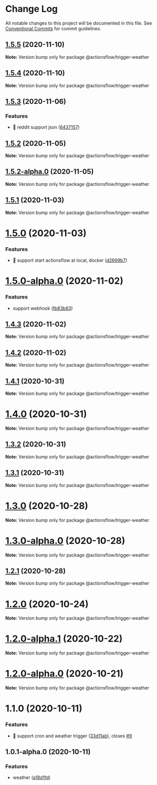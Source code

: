 # Change Log

All notable changes to this project will be documented in this file.
See [Conventional Commits](https://conventionalcommits.org) for commit guidelines.

## [1.5.5](https://github.com/actionsflow/actionsflow/compare/@actionsflow/trigger-weather@1.5.4...@actionsflow/trigger-weather@1.5.5) (2020-11-10)

**Note:** Version bump only for package @actionsflow/trigger-weather





## [1.5.4](https://github.com/actionsflow/actionsflow/compare/@actionsflow/trigger-weather@1.5.3...@actionsflow/trigger-weather@1.5.4) (2020-11-10)

**Note:** Version bump only for package @actionsflow/trigger-weather





## [1.5.3](https://github.com/actionsflow/actionsflow/compare/@actionsflow/trigger-weather@1.5.2...@actionsflow/trigger-weather@1.5.3) (2020-11-06)


### Features

* 🎸 reddit support json ([6437157](https://github.com/actionsflow/actionsflow/commit/6437157c9a1f9f31f8e643817c111e3f3e342ab5))





## [1.5.2](https://github.com/actionsflow/actionsflow/compare/@actionsflow/trigger-weather@1.5.2-alpha.0...@actionsflow/trigger-weather@1.5.2) (2020-11-05)

**Note:** Version bump only for package @actionsflow/trigger-weather





## [1.5.2-alpha.0](https://github.com/actionsflow/actionsflow/compare/@actionsflow/trigger-weather@1.5.1...@actionsflow/trigger-weather@1.5.2-alpha.0) (2020-11-05)

**Note:** Version bump only for package @actionsflow/trigger-weather





## [1.5.1](https://github.com/actionsflow/actionsflow/compare/@actionsflow/trigger-weather@1.5.0...@actionsflow/trigger-weather@1.5.1) (2020-11-03)

**Note:** Version bump only for package @actionsflow/trigger-weather





# [1.5.0](https://github.com/actionsflow/actionsflow/compare/@actionsflow/trigger-weather@1.4.3...@actionsflow/trigger-weather@1.5.0) (2020-11-03)


### Features

* 🎸 support start actionsflow at local, docker ([d2699b7](https://github.com/actionsflow/actionsflow/commit/d2699b7b9251f6b2ce36ce0300079d62f29bed8f))





# [1.5.0-alpha.0](https://github.com/actionsflow/actionsflow/compare/@actionsflow/trigger-weather@1.4.3...@actionsflow/trigger-weather@1.5.0-alpha.0) (2020-11-02)


### Features

* support webhook ([fb83b83](https://github.com/actionsflow/actionsflow/commit/fb83b83b95049f65cab929495ebcd67187e6685d))





## [1.4.3](https://github.com/actionsflow/actionsflow/compare/@actionsflow/trigger-weather@1.4.2...@actionsflow/trigger-weather@1.4.3) (2020-11-02)

**Note:** Version bump only for package @actionsflow/trigger-weather





## [1.4.2](https://github.com/actionsflow/actionsflow/compare/@actionsflow/trigger-weather@1.4.1...@actionsflow/trigger-weather@1.4.2) (2020-11-02)

**Note:** Version bump only for package @actionsflow/trigger-weather





## [1.4.1](https://github.com/actionsflow/actionsflow/compare/@actionsflow/trigger-weather@1.4.0...@actionsflow/trigger-weather@1.4.1) (2020-10-31)

**Note:** Version bump only for package @actionsflow/trigger-weather





# [1.4.0](https://github.com/actionsflow/actionsflow/compare/@actionsflow/trigger-weather@1.3.2...@actionsflow/trigger-weather@1.4.0) (2020-10-31)

**Note:** Version bump only for package @actionsflow/trigger-weather





## [1.3.2](https://github.com/actionsflow/actionsflow/compare/@actionsflow/trigger-weather@1.3.1...@actionsflow/trigger-weather@1.3.2) (2020-10-31)

**Note:** Version bump only for package @actionsflow/trigger-weather





## [1.3.1](https://github.com/actionsflow/actionsflow/compare/@actionsflow/trigger-weather@1.3.0...@actionsflow/trigger-weather@1.3.1) (2020-10-31)

**Note:** Version bump only for package @actionsflow/trigger-weather





# [1.3.0](https://github.com/actionsflow/actionsflow/compare/@actionsflow/trigger-weather@1.3.0-alpha.0...@actionsflow/trigger-weather@1.3.0) (2020-10-28)

**Note:** Version bump only for package @actionsflow/trigger-weather





# [1.3.0-alpha.0](https://github.com/actionsflow/actionsflow/compare/@actionsflow/trigger-weather@1.2.1...@actionsflow/trigger-weather@1.3.0-alpha.0) (2020-10-28)

**Note:** Version bump only for package @actionsflow/trigger-weather





## [1.2.1](https://github.com/actionsflow/actionsflow/compare/@actionsflow/trigger-weather@1.2.0...@actionsflow/trigger-weather@1.2.1) (2020-10-28)

**Note:** Version bump only for package @actionsflow/trigger-weather





# [1.2.0](https://github.com/actionsflow/actionsflow/compare/@actionsflow/trigger-weather@1.2.0-alpha.1...@actionsflow/trigger-weather@1.2.0) (2020-10-24)

**Note:** Version bump only for package @actionsflow/trigger-weather





# [1.2.0-alpha.1](https://github.com/actionsflow/actionsflow/compare/@actionsflow/trigger-weather@1.2.0-alpha.0...@actionsflow/trigger-weather@1.2.0-alpha.1) (2020-10-22)

**Note:** Version bump only for package @actionsflow/trigger-weather





# [1.2.0-alpha.0](https://github.com/actionsflow/actionsflow/compare/@actionsflow/trigger-weather@1.1.0...@actionsflow/trigger-weather@1.2.0-alpha.0) (2020-10-21)

**Note:** Version bump only for package @actionsflow/trigger-weather





# 1.1.0 (2020-10-11)


### Features

* 🎸 support cron and weather trigger ([33d11ab](https://github.com/actionsflow/actionsflow/commit/33d11ab0952b84aaa38e7195407138180f727392)), closes [#9](https://github.com/actionsflow/actionsflow/issues/9)





## 1.0.1-alpha.0 (2020-10-11)


### Features

* weather ([a18d1fd](https://github.com/actionsflow/actionsflow/commit/a18d1fd3d27db8a287452381eaf0d38470ea2993))
